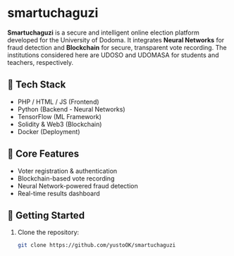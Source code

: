 # smartuchaguzi

**Smartuchaguzi** is a secure and intelligent online election platform developed for the University of Dodoma. It integrates **Neural Networks** for fraud detection and **Blockchain** for secure, transparent vote recording. The institutions considered here are UDOSO and UDOMASA for students and teachers, respectively.

## 🔧 Tech Stack
- PHP / HTML / JS (Frontend)
- Python (Backend - Neural Networks)
- TensorFlow (ML Framework)
- Solidity & Web3 (Blockchain)
- Docker (Deployment)

## 🧠 Core Features
- Voter registration & authentication
- Blockchain-based vote recording
- Neural Network-powered fraud detection
- Real-time results dashboard

## 🚀 Getting Started

1. Clone the repository:
   ```bash
   git clone https://github.com/yustoOK/smartuchaguzi

